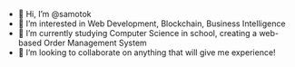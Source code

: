 - 👋 Hi, I’m @samotok
- 👀 I’m interested in Web Development, Blockchain, Business Intelligence
- 🌱 I’m currently studying Computer Science in school, creating a web-based Order Management System
- 💞️ I’m looking to collaborate on anything that will give me experience!

<!---
samotok/samotok is a ✨ special ✨ repository because its `README.md` (this file) appears on your GitHub profile.
You can click the Preview link to take a look at your changes.
--->
